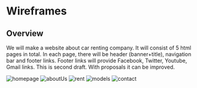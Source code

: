 # Wireframes

## Overview

We will make a website about car renting company. It will consist of 5 html
pages in total. In each page, there will be header (banner+title), navigation
bar and footer links. Footer links will provide Facebook, Twitter, Youtube,
Gmail links. This is second draft. With proposals it can be improved.

![homepage](https://user-images.githubusercontent.com/87907988/137816722-0788987f-013e-42c9-befe-42cbf3ca82da.png)
![aboutUs](https://user-images.githubusercontent.com/87907988/137816732-6162ba63-0c56-44e3-a28b-c3cde5bb7410.png)
![rent](https://user-images.githubusercontent.com/87907988/137816742-a66ab6fb-1bad-4d07-beaa-96793cc34de6.png)
![models](https://user-images.githubusercontent.com/87907988/137816755-fdfc0785-a5c6-4035-b6be-068450b7855b.png)
![contact](https://user-images.githubusercontent.com/87907988/137816770-9b2e5ca4-65a5-465e-b9a4-308fff6fc40b.png)

<!-- give an overview of your project's design -->

<!-- provide a link to your wireframe documenting on Figma, or wherever it is -->

<!-- describe some of the reasoning behind your group's design and wireframe -->
